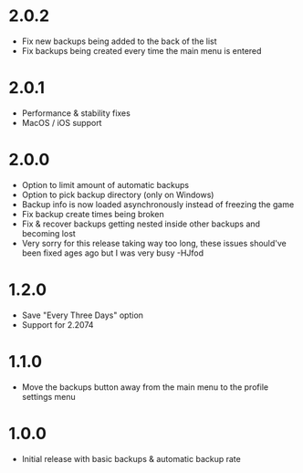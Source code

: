 # 2.0.2
 * Fix new backups being added to the back of the list
 * Fix backups being created every time the main menu is entered

# 2.0.1
 * Performance & stability fixes
 * MacOS / iOS support

# 2.0.0
 * Option to limit amount of automatic backups
 * Option to pick backup directory (only on Windows)
 * Backup info is now loaded asynchronously instead of freezing the game
 * Fix backup create times being broken
 * Fix & recover backups getting nested inside other backups and becoming lost
 * Very sorry for this release taking way too long, these issues should've been fixed ages ago but I was very busy -HJfod

# 1.2.0
 * Save "Every Three Days" option
 * Support for 2.2074

# 1.1.0
 * Move the backups button away from the main menu to the profile settings menu

# 1.0.0
 * Initial release with basic backups & automatic backup rate
